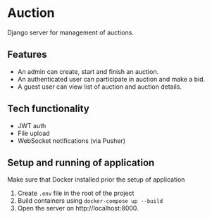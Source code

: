 # Auction

Django server for management of auctions.

## Features

- An admin can create, start and finish an auction.
- An authenticated user can participate in auction and make a bid.
- A guest user can view list of auction and auction details.

## Tech functionality

- JWT auth
- File upload
- WebSocket notifications (via Pusher)

## Setup and running of application

Make sure that Docker installed prior the setup of application

1. Create `.env` file in the root of the project
2. Build containers using `docker-compose up --build`
3. Open the server on http://localhost:8000.
